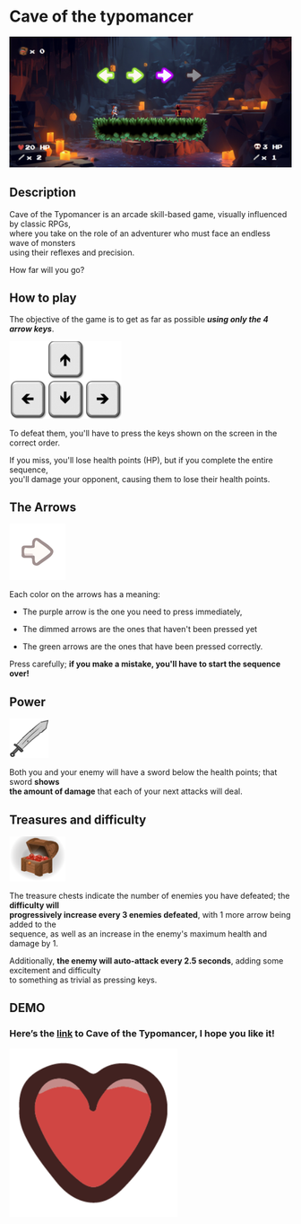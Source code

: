 # Cave of the typomancer

![screenshot](/media/readme-img/screenshot.png)

## Description

Cave of the Typomancer is an arcade skill-based game, visually influenced by classic RPGs,  
where  you take on the role of an adventurer who must face an endless wave of monsters  
using their reflexes and precision.  

How far will you go?
  
## How to play

The objective of the game is to get as far as possible ***using only the 4 arrow keys***.

<img src="./media/readme-img/keyboard-arrows.png" alt="keyboard" width="200" />

To defeat them, you'll have to press the keys shown on the screen in the correct order.

If you miss, you'll lose health points (HP), but if you complete the entire sequence,  
 you'll damage your opponent, causing them to lose their health points.

## The Arrows

<img src="./media/arrow-right.png" alt="arrow" width="100" />  

Each color on the arrows has a meaning:
 
- The purple arrow is the one you need to press immediately,  

- The dimmed arrows are the ones that haven't been pressed yet   

- The green arrows are the ones that have been pressed correctly.  


Press carefully; **if you make a mistake, you'll have to start the  sequence over!**

## Power 

<img src="./media/Sword.png" alt="sword" width="70" />

Both you and your enemy will have a sword below the health points; that sword **shows  
the amount of damage** that each of your next attacks will deal.

## Treasures and difficulty

<img src="./media/chests-01.png" alt="treasure" width="100" />

The treasure chests indicate the number of enemies you have defeated; the **difficulty will  
progressively increase every 3 enemies defeated**, with 1 more arrow being added to the  
sequence, as well as an increase in the enemy's maximum health and damage by 1.

Additionally, **the enemy will auto-attack every 2.5 seconds**, adding some excitement and difficulty  
to something as trivial as pressing keys.

## DEMO

### Here’s the [link](https://vicenteduch.github.io/javascript-game-project-typo/) to Cave of the Typomancer, I hope you like it!


<img src="./media/life-counter-img.png" alt="treasure" width="300" />